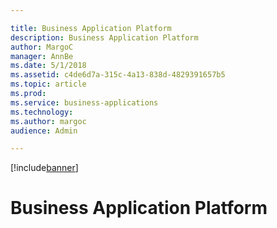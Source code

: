 ```yaml
---

title: Business Application Platform
description: Business Application Platform
author: MargoC
manager: AnnBe
ms.date: 5/1/2018
ms.assetid: c4de6d7a-315c-4a13-838d-4829391657b5
ms.topic: article
ms.prod: 
ms.service: business-applications
ms.technology: 
ms.author: margoc
audience: Admin

---
```


[!include[banner](../../includes/banner.md)]

#  Business Application Platform


